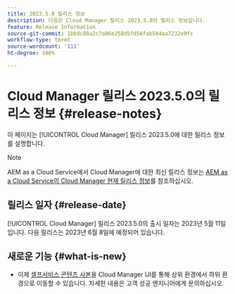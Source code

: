 ```yaml
---
title: 2023.5.0 릴리스 정보
description: 다음은 Cloud Manager 릴리스 2023.5.0의 릴리스 정보입니다.
feature: Release Information
source-git-commit: 1bbdc88a2c7a86e258d5fd56fab504aa7232e9fc
workflow-type: tm+mt
source-wordcount: '111'
ht-degree: 100%

---
```



# Cloud Manager 릴리스 2023.5.0의 릴리스 정보 {#release-notes}

이 페이지는 [!UICONTROL Cloud Manager] 릴리스 2023.5.0에 대한 릴리스 정보를 설명합니다.

>[!NOTE]
>
>AEM as a Cloud Service에서 Cloud Manager에 대한 최신 릴리스 정보는 [AEM as a Cloud Service의 Cloud Manager 현재 릴리스 정보](https://experienceleague.adobe.com/docs/experience-manager-cloud-service/content/implementing/using-cloud-manager/release-notes-cloud-manager/release-notes-cm-current.html)를 참조하십시오.

## 릴리스 일자 {#release-date}

[!UICONTROL Cloud Manager] 릴리스 2023.5.0의 출시 일자는 2023년 5월 11일입니다. 다음 릴리스는 2023년 6월 8일에 예정되어 있습니다.

## 새로운 기능 {#what-is-new}

* 이제 [셀프서비스 콘텐츠 사본](/help/using/content-copy.md)을 Cloud Manager UI를 통해 상위 환경에서 하위 환경으로 이동할 수 있습니다. 자세한 내용은 고객 성공 엔지니어에게 문의하십시오.
